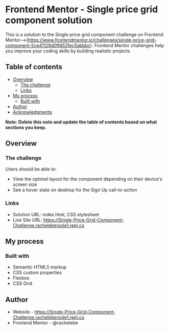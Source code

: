 # Frontend Mentor - Single price grid component solution

This is a solution to the Single price grid component challenge on Frontend Mentor-->(https://www.frontendmentor.io/challenges/single-price-grid-component-5ce41129d0ff452fec5abbbc). Frontend Mentor challenges help you improve your coding skills by building realistic projects. 

## Table of contents

- [Overview](#overview)
  - [The challenge](#the-challenge)
  - [Links](#links)
- [My process](#my-process)
  - [Built with](#built-with)
- [Author](#author)
- [Acknowledgments](#acknowledgments)

**Note: Delete this note and update the table of contents based on what sections you keep.**

## Overview

### The challenge

Users should be able to:

- View the optimal layout for the component depending on their device's screen size
- See a hover state on desktop for the Sign Up call-to-action

### Links

- Solution URL: index.html, CSS stylesheet
- Live Site URL: https://Single-Price-Grid-Component-Challenge.rachelebersole1.repl.co

## My process

### Built with

- Semantic HTML5 markup
- CSS custom properties
- Flexbox
- CSS Grid

## Author

- Website - https://Single-Price-Grid-Component-Challenge.rachelebersole1.repl.co
- Frontend Mentor - @rachelebe
